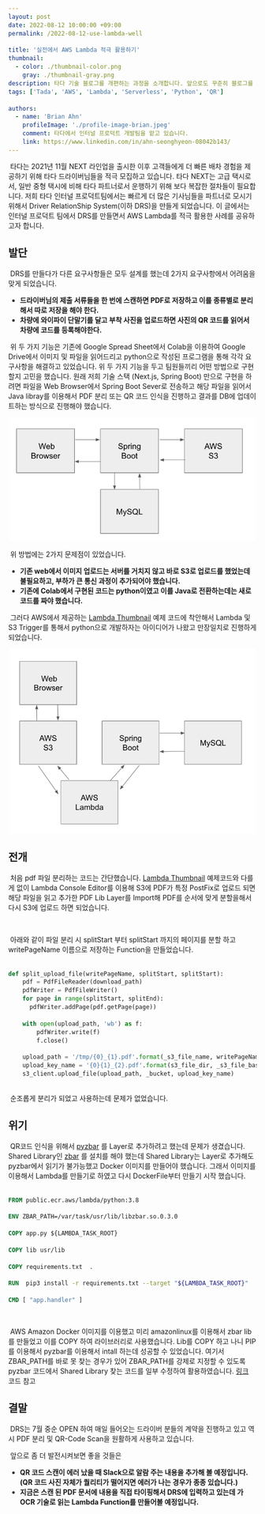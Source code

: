 ```yaml
---
layout: post
date: 2022-08-12 10:00:00 +09:00
permalink: /2022-08-12-use-lambda-well

title: '실전에서 AWS Lambda 적극 활용하기'
thumbnail:
  - color: ./thumbnail-color.png
    gray: ./thumbnail-gray.png
description: 타다 기술 블로그를 개편하는 과정을 소개합니다. 앞으로도 꾸준히 블로그를 통해 타다가 마주하는 문제를 공유할 예정입니다. 올라올 글들과 타다에 많은 관심을 가져주시기 바랍니다.
tags: ['Tada', 'AWS', 'Lambda', 'Serverless', 'Python', 'QR']

authors:
  - name: 'Brian Ahn'
    profileImage: './profile-image-brian.jpeg'
    comment: 타다에서 인터널 프로덕트 개발팀을 맡고 있습니다.
    link: https://www.linkedin.com/in/ahn-seonghyeon-08042b143/
---
```


  &nbsp;타다는 2021년 11월 NEXT 라인업을 출시한 이후 고객들에게 더 빠른 배차 경험을 제공하기 위해 타다 드라이버님들을 적극 모집하고 있습니다. 타다 NEXT는 고급 택시로서, 일반 중형 택시에 비해 타다 파트너로서 운행하기 위해 보다 복잡한 절차들이 필요합니다. 저희 타다 인터널 프로덕트팀에서는 빠르게 더 많은 기사님들을 파트너로 모시기 위해서 Driver RelationShip System(이하 DRS)을 만들게 되었습니다. 이 글에서는 인터널 프로덕트 팀에서 DRS를 만들면서 AWS Lambda를 적극 활용한 사례를 공유하고자 합니다.



## 발단

&nbsp;DRS를 만들다가 다른 요구사항들은 모두 설계를 했는데 2가지 요구사항에서 어려움을 맞게 되었습니다.

- **드라이버님의 제출 서류들을 한 번에 스캔하면 PDF로 저장하고 이를 종류별로 분리해서 따로 저장을 해야 한다.**
- **차량에 와이파이 단말기를 달고 부착 사진을 업로드하면 사진의 QR 코드를 읽어서 차량에 코드를 등록해야한다.**

&nbsp;위 두 가지 기능은 기존에 Google Spread Sheet에서 Colab을 이용하여 Google Drive에서 이미지 및 파일을 읽어드리고 python으로 작성된 프로그램을 통해 각각 요구사항을 해결하고 있었습니다. 위 두 가지 기능을 두고 팀원들끼리 어떤 방법으로 구현할지 고민을 했습니다. 원래 저희 기술 스택 (Next.js, Spring Boot) 만으로 구현을 하려면 파일을 Web Browser에서 Spring Boot Sever로 전송하고 해당 파일을 읽어서 Java libray를 이용해서 PDF 분리 또는 QR 코드 인식을 진행하고 결과를 DB에 업데이트하는 방식으로 진행해야 했습니다.

<div style="margin-top: 10px; display: flex; justify-content: center; width: 100%">
  <div style="max-width: 500px; width: 100%;">
    <img src="./lambda-image-1.png" alt="lambda-image" />
  </div>
</div>

&nbsp;위 방법에는 2가지 문제점이 있었습니다.

- **기존 web에서 이미지 업로드는 서버를 거치지 않고 바로 S3로 업로드를 했었는데 불필요하고, 부하가 큰 통신 과정이 추가되어야 했습니다.**
- **기존에 Colab에서 구현된 코드는 python이였고 이를 Java로 전환하는데는 새로 코드를 짜야 했습니다.**

&nbsp;그러다 AWS에서 제공하는 [Lambda Thumbnail](https://docs.aws.amazon.com/lambda/latest/dg/with-s3-tutorial.html) 예제 코드에 착안해서 Lambda 및 S3 Trigger를 통해서 python으로 개발하자는 아이디어가 나왔고 만장일치로 진행하게 되었습니다.

<div style="margin-top: 10px; display: flex; justify-content: center; width: 100%">
  <div style="max-width: 500px; width: 100%;">
    <img src="./lambda-image-2.png" alt="lambda-image" />
  </div>
</div>

## 전개

&nbsp;처음 pdf 파일 분리하는 코드는 간단했습니다.  [Lambda Thumbnail](https://docs.aws.amazon.com/lambda/latest/dg/with-s3-tutorial.html) 예제코드와 다를게 없이 Lambda Console Editor를 이용해 S3에 PDF가 특정 PostFix로 업로드 되면 해당 파일을 읽고 추가한 PDF Lib Layer를 Import해 PDF를 순서에 맞게 분할을해서 다시 S3에 업로드 하면 되었습니다.

<br/>

&nbsp;아래와 같이 파일 분리 시 splitStart 부터 splitStart 까지의 페이지를 분할 하고 writePageName 이름으로 저장하는 Function을 만들었습니다.
<br/>

```python

def split_upload_file(writePageName, splitStart, splitStart):
    pdf = PdfFileReader(download_path)
    pdfWriter = PdfFileWriter()
    for page in range(splitStart, splitEnd):
      pdfWriter.addPage(pdf.getPage(page))

    with open(upload_path, 'wb') as f:
        pdfWriter.write(f)
        f.close()

    upload_path = '/tmp/{0}_{1}.pdf'.format(_s3_file_name, writePageName)
    upload_key_name = '{0}{1}_{2}.pdf'.format(s3_file_dir, _s3_file_base_name, writePageName)
    s3_client.upload_file(upload_path, _bucket, upload_key_name)

```
<br/>
&nbsp;순조롭게 분리가 되었고 사용하는데 문제가 없었습니다.

## 위기

&nbsp;QR코드 인식을 위해서 [pyzbar](https://pypi.org/project/pyzbar/) 를 Layer로 추가하려고 했는데 문제가 생겼습니다. Shared Library인 [zbar](http://zbar.sourceforge.net/) 를 설치를 해야 했는데 Shared Library는 Layer로 추가해도 pyzbar에서 읽기가 불가능했고 Docker 이미지를 만들어야 했습니다. 그래서 이미지를 이용해서 Lambda를 만들기로 하였고 다시 DockerFile부터 만들기 시작 했습니다.

```DockerFile

FROM public.ecr.aws/lambda/python:3.8

ENV ZBAR_PATH=/var/task/usr/lib/libzbar.so.0.3.0 

COPY app.py ${LAMBDA_TASK_ROOT} 

COPY lib usr/lib 

COPY requirements.txt  . 

RUN  pip3 install -r requirements.txt --target "${LAMBDA_TASK_ROOT}" 

CMD [ "app.handler" ]

```

<br/>

&nbsp;AWS Amazon Docker 이미지를 이용했고 미리 amazonlinux를 이용해서 zbar lib를 만들었고 이를 COPY 하여 라이브러리로 사용했습니다. Lib를 COPY 하고 나니 PIP를 이용해서 pyzbar를 이용해서 intall 하는데 성공할 수 있었습니다. 여기서 ZBAR_PATH를 바로 못 찾는 경우가 있어 ZBAR_PATH를 강제로 지정할 수 있도록 pyzbar 코드에서 Shared Library 찾는 코드를 일부 수정하여 활용하였습니다. [링크](https://github.com/nickovs/pyzbar) 코드 참고



## 결말

&nbsp;DRS는 7월 중순 OPEN 하여 매일 들어오는 드라이버 분들의 계약을 진행하고 있고 역시 PDF 분리 및 QR-Code Scan을 원활하게 사용하고 있습니다.


&nbsp;앞으로 좀 더 발전시켜보면 좋을 것들은

- **QR 코드 스캔이 에러 났을 때 Slack으로 알람 주는 내용을 추가해 볼 예정입니다. (QR 코드 사진 자체가 퀄리티가 떨어지면 에러가 나는 경우가 종종 있습니다.)**
- **지금은 스캔 된 PDF 문서에 내용을 직접 타이핑해서 DRS에 입력하고 있는데 가 OCR 기술로 읽는 Lambda Function를 만들어볼 예정입니다.**

<br/>

